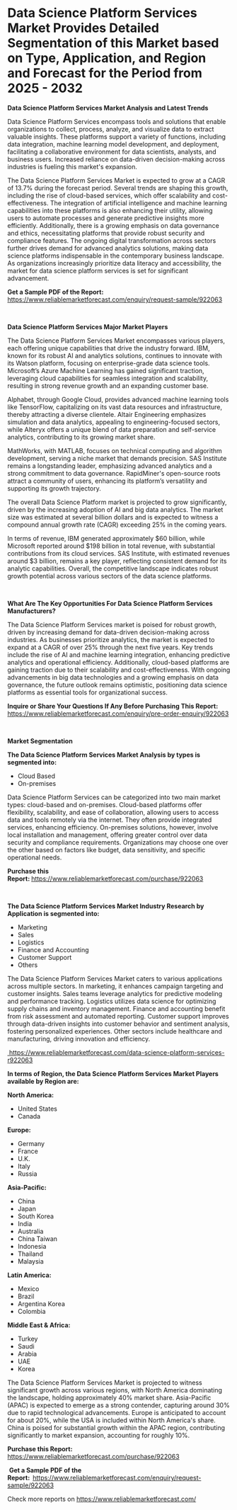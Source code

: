 <p><h1>Data Science Platform Services Market Provides Detailed Segmentation of this Market based on Type, Application, and Region and Forecast for the Period from 2025 - 2032</h1></p><p><strong>Data Science Platform Services Market Analysis and Latest Trends</strong></p>
<p><p>Data Science Platform Services encompass tools and solutions that enable organizations to collect, process, analyze, and visualize data to extract valuable insights. These platforms support a variety of functions, including data integration, machine learning model development, and deployment, facilitating a collaborative environment for data scientists, analysts, and business users. Increased reliance on data-driven decision-making across industries is fueling this market's expansion.</p><p>The Data Science Platform Services Market is expected to grow at a CAGR of 13.7% during the forecast period. Several trends are shaping this growth, including the rise of cloud-based services, which offer scalability and cost-effectiveness. The integration of artificial intelligence and machine learning capabilities into these platforms is also enhancing their utility, allowing users to automate processes and generate predictive insights more efficiently. Additionally, there is a growing emphasis on data governance and ethics, necessitating platforms that provide robust security and compliance features. The ongoing digital transformation across sectors further drives demand for advanced analytics solutions, making data science platforms indispensable in the contemporary business landscape. As organizations increasingly prioritize data literacy and accessibility, the market for data science platform services is set for significant advancement.</p></p>
<p><strong>Get a Sample PDF of the Report:&nbsp;</strong> <a href="https://www.reliablemarketforecast.com/enquiry/request-sample/922063?utm_campaign=2750&utm_medium=2&utm_source=Github&utm_content=ia&utm_term=07032025&utm_id=data-science-platform-services">https://www.reliablemarketforecast.com/enquiry/request-sample/922063</a></p>
<p>&nbsp;</p>
<p><strong>Data Science Platform Services Major Market Players</strong></p>
<p><p>The Data Science Platform Services Market encompasses various players, each offering unique capabilities that drive the industry forward. IBM, known for its robust AI and analytics solutions, continues to innovate with its Watson platform, focusing on enterprise-grade data science tools. Microsoft’s Azure Machine Learning has gained significant traction, leveraging cloud capabilities for seamless integration and scalability, resulting in strong revenue growth and an expanding customer base.</p><p>Alphabet, through Google Cloud, provides advanced machine learning tools like TensorFlow, capitalizing on its vast data resources and infrastructure, thereby attracting a diverse clientele. Altair Engineering emphasizes simulation and data analytics, appealing to engineering-focused sectors, while Alteryx offers a unique blend of data preparation and self-service analytics, contributing to its growing market share.</p><p>MathWorks, with MATLAB, focuses on technical computing and algorithm development, serving a niche market that demands precision. SAS Institute remains a longstanding leader, emphasizing advanced analytics and a strong commitment to data governance. RapidMiner's open-source roots attract a community of users, enhancing its platform’s versatility and supporting its growth trajectory.</p><p>The overall Data Science Platform market is projected to grow significantly, driven by the increasing adoption of AI and big data analytics. The market size was estimated at several billion dollars and is expected to witness a compound annual growth rate (CAGR) exceeding 25% in the coming years.</p><p>In terms of revenue, IBM generated approximately $60 billion, while Microsoft reported around $198 billion in total revenue, with substantial contributions from its cloud services. SAS Institute, with estimated revenues around $3 billion, remains a key player, reflecting consistent demand for its analytic capabilities. Overall, the competitive landscape indicates robust growth potential across various sectors of the data science platforms.</p></p>
<p>&nbsp;</p>
<p><strong>What Are The Key Opportunities For Data Science Platform Services Manufacturers?</strong></p>
<p><p>The Data Science Platform Services market is poised for robust growth, driven by increasing demand for data-driven decision-making across industries. As businesses prioritize analytics, the market is expected to expand at a CAGR of over 25% through the next five years. Key trends include the rise of AI and machine learning integration, enhancing predictive analytics and operational efficiency. Additionally, cloud-based platforms are gaining traction due to their scalability and cost-effectiveness. With ongoing advancements in big data technologies and a growing emphasis on data governance, the future outlook remains optimistic, positioning data science platforms as essential tools for organizational success.</p></p>
<p><strong>Inquire or Share Your Questions If Any Before Purchasing This Report:</strong> <a href="https://www.reliablemarketforecast.com/enquiry/pre-order-enquiry/922063?utm_campaign=2750&utm_medium=2&utm_source=Github&utm_content=ia&utm_term=07032025&utm_id=data-science-platform-services">https://www.reliablemarketforecast.com/enquiry/pre-order-enquiry/922063</a></p>
<p>&nbsp;</p>
<p><strong>Market Segmentation</strong></p>
<p><strong>The Data Science Platform Services Market Analysis by types is segmented into:</strong></p>
<p><ul><li>Cloud Based</li><li>On-premises</li></ul></p>
<p><p>Data Science Platform Services can be categorized into two main market types: cloud-based and on-premises. Cloud-based platforms offer flexibility, scalability, and ease of collaboration, allowing users to access data and tools remotely via the internet. They often provide integrated services, enhancing efficiency. On-premises solutions, however, involve local installation and management, offering greater control over data security and compliance requirements. Organizations may choose one over the other based on factors like budget, data sensitivity, and specific operational needs.</p></p>
<p><strong>Purchase this Report:&nbsp;</strong><a href="https://www.reliablemarketforecast.com/purchase/922063?utm_campaign=2750&utm_medium=2&utm_source=Github&utm_content=ia&utm_term=07032025&utm_id=data-science-platform-services">https://www.reliablemarketforecast.com/purchase/922063</a></p>
<p>&nbsp;</p>
<p><strong>The Data Science Platform Services Market Industry Research by Application is segmented into:</strong></p>
<p><ul><li>Marketing</li><li>Sales</li><li>Logistics</li><li>Finance and Accounting</li><li>Customer Support</li><li>Others</li></ul></p>
<p><p>The Data Science Platform Services Market caters to various applications across multiple sectors. In marketing, it enhances campaign targeting and customer insights. Sales teams leverage analytics for predictive modeling and performance tracking. Logistics utilizes data science for optimizing supply chains and inventory management. Finance and accounting benefit from risk assessment and automated reporting. Customer support improves through data-driven insights into customer behavior and sentiment analysis, fostering personalized experiences. Other sectors include healthcare and manufacturing, driving innovation and efficiency.</p></p>
<p><a href="https://www.reliablemarketforecast.com/data-science-platform-services-r922063?utm_campaign=2750&utm_medium=2&utm_source=Github&utm_content=ia&utm_term=07032025&utm_id=data-science-platform-services">&nbsp;https://www.reliablemarketforecast.com/data-science-platform-services-r922063</a></p>
<p><strong>In terms of Region, the Data Science Platform Services Market Players available by Region are:</strong></p>
<p>
    <p> <strong> North America: </strong>
        <ul>
            <li>United States</li>
            <li>Canada</li>
        </ul>
        </p> 
    <p> <strong> Europe: </strong>
        <ul>
            <li>Germany</li>
            <li>France</li>
            <li>U.K.</li>
            <li>Italy</li>
            <li>Russia</li>
        </ul>
        </p> 
    <p> <strong> Asia-Pacific: </strong>
        <ul>
            <li>China</li>
            <li>Japan</li>
            <li>South Korea</li>
            <li>India</li>
            <li>Australia</li>
            <li>China Taiwan</li>
            <li>Indonesia</li>
            <li>Thailand</li>
            <li>Malaysia</li>
        </ul>
        </p> 
    <p> <strong> Latin America: </strong>
        <ul>
            <li>Mexico</li>
            <li>Brazil</li>
            <li>Argentina Korea</li>
            <li>Colombia</li>
        </ul>
        </p> 
    <p> <strong> Middle East & Africa: </strong>
        <ul>
            <li>Turkey</li>
            <li>Saudi</li>
            <li>Arabia</li>
            <li>UAE</li>
            <li>Korea</li>
        </ul>
    </p>
    </p>
<p><p>The Data Science Platform Services Market is projected to witness significant growth across various regions, with North America dominating the landscape, holding approximately 40% market share. Asia-Pacific (APAC) is expected to emerge as a strong contender, capturing around 30% due to rapid technological advancements. Europe is anticipated to account for about 20%, while the USA is included within North America's share. China is poised for substantial growth within the APAC region, contributing significantly to market expansion, accounting for roughly 10%.</p></p>
<p><strong>Purchase this Report: </strong><a href="https://www.reliablemarketforecast.com/purchase/922063?utm_campaign=2750&utm_medium=2&utm_source=Github&utm_content=ia&utm_term=07032025&utm_id=data-science-platform-services">https://www.reliablemarketforecast.com/purchase/922063</a></p>
<p>&nbsp;<strong>Get a Sample PDF of the Report:&nbsp;&nbsp;</strong><a href="https://www.reliablemarketforecast.com/enquiry/request-sample/922063?utm_campaign=2750&utm_medium=2&utm_source=Github&utm_content=ia&utm_term=07032025&utm_id=data-science-platform-services">https://www.reliablemarketforecast.com/enquiry/request-sample/922063</a></p>
<p><strong></strong></p>
<p>Check more reports on <a href="https://www.reliablemarketforecast.com/?utm_campaign=2750&utm_medium=2&utm_source=Github&utm_content=ia&utm_term=07032025&utm_id=data-science-platform-services">https://www.reliablemarketforecast.com/</a></p>
